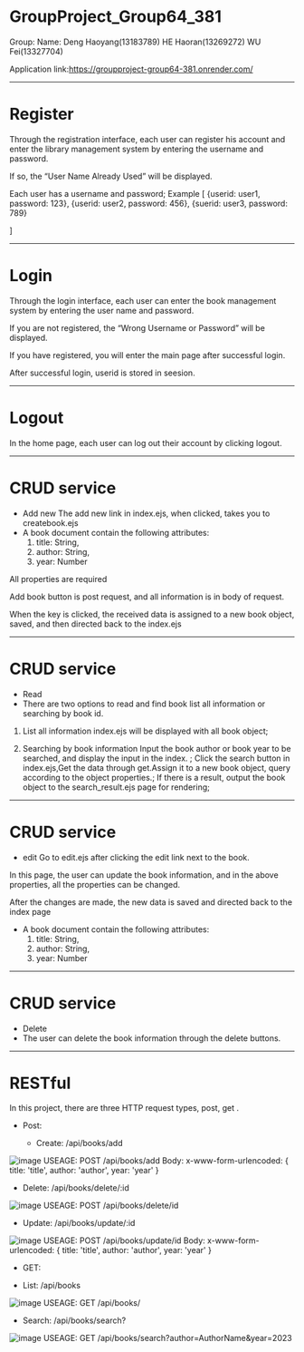 # GroupProject_Group64_381

Group: 
Name: 
Deng Haoyang(13183789)
HE Haoran(13269272)
WU Fei(13327704)

Application link:https://groupproject-group64-381.onrender.com/

********************************************
# Register
Through the registration interface, each user can register his account and enter the library management system by entering the username and password.

If so, the “User Name Already Used” will be displayed.

Each user has a username and password;
Example
[
	{userid: user1, password: 123},
	{userid: user2, password: 456},
	{suerid: user3, password: 789}

]

********************************************
# Login
Through the login interface, each user can enter the book management system by entering the user name and password.

If you are not registered, the “Wrong Username or Password” will be displayed.

If you have registered, you will enter the main page after successful login.

After successful login, userid is stored in seesion.

********************************************
# Logout
In the home page, each user can log out their account by clicking logout.

********************************************
# CRUD service
- Add new
The add new link in index.ejs, when clicked, takes you to createbook.ejs
-	A book document  contain the following attributes: 
	1)	title: String,
   	2)	author: String,
	3)	year: Number

All properties are required

Add book button is post request, and all information is in body of request.

When the key is clicked, the received data is assigned to a new book object, saved, and then directed back to the index.ejs

********************************************
# CRUD service
- Read
-  There are two options to read and find book list all information or searching by book id.

1) List all information
index.ejs will be displayed with all book object;


2) Searching by book information
Input the book author or book year to be searched, and display the input in the index. ;
Click the search button in index.ejs,Get the data through get.Assign it to a new book object, query according to the object properties.;
If there is a result, output the book object to the search_result.ejs page for rendering;


********************************************
# CRUD service
- edit
Go to edit.ejs after clicking the edit link next to the book. 

In this page, the user can update the book information, and in the above properties, all the properties can be changed.

 After the changes are made, the new data is saved and directed back to the index page

-	A book document  contain the following attributes: 
	1)	title: String,
   	2)	author: String,
	3)	year: Number

********************************************
# CRUD service
- Delete
-	The user can delete the book information through the delete buttons.

********************************************
# RESTful
In this project, there are three HTTP request types, post, get .
- Post:

  - Create:	/api/books/add

![image](https://github.com/a757814283/GroupProject_Group64_381/assets/31002826/1a163e4e-80b3-41ab-ad40-2b162bdeb0aa)
USEAGE: POST /api/books/add
Body: x-www-form-urlencoded: { title: 'title', author: 'author', year: 'year' }

 - Delete:	/api/books/delete/:id

![image](https://github.com/a757814283/GroupProject_Group64_381/assets/31002826/d746565a-9d02-4895-bcc7-42ccc6f22840)
USEAGE: POST /api/books/delete/id

 - Update:	/api/books/update/:id

![image](https://github.com/a757814283/GroupProject_Group64_381/assets/31002826/c4ea03d5-c4b0-40f4-bc49-045ec9997815)
USEAGE: POST /api/books/update/id
Body: x-www-form-urlencoded: { title: 'title', author: 'author', year: 'year' }

- GET:

 - List: /api/books

![image](https://github.com/a757814283/GroupProject_Group64_381/assets/31002826/2189fcdd-1f9b-420c-bfba-9475aefacbef)
USEAGE: GET /api/books/

- Search:  /api/books/search?

![image](https://github.com/a757814283/GroupProject_Group64_381/assets/31002826/71a062d0-bd14-4769-a4a8-4f3206e98a9d)
USEAGE: GET /api/books/search?author=AuthorName&year=2023


